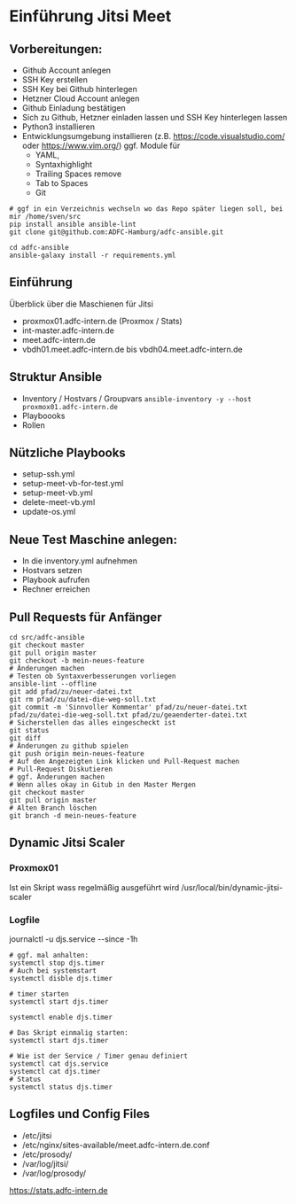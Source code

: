 # Einführung Jitsi Meet 


## Vorbereitungen:

* Github Account anlegen 
* SSH Key erstellen
* SSH Key bei Github hinterlegen
* Hetzner Cloud Account anlegen 
* Github Einladung bestätigen
* Sich zu Github, Hetzner einladen lassen und SSH Key  hinterlegen lassen
* Python3 installieren
* Entwicklungsumgebung installieren (z.B. https://code.visualstudio.com/ oder https://www.vim.org/)
  ggf. Module für
  * YAML, 
  * Syntaxhighlight
  * Trailing Spaces remove
  * Tab to Spaces
  * Git

```
# ggf in ein Verzeichnis wechseln wo das Repo später liegen soll, bei mir /home/sven/src
pip install ansible ansible-lint
git clone git@github.com:ADFC-Hamburg/adfc-ansible.git

cd adfc-ansible
ansible-galaxy install -r requirements.yml
```


## Einführung


Überblick über die Maschienen für Jitsi

* proxmox01.adfc-intern.de (Proxmox / Stats)
* int-master.adfc-intern.de
* meet.adfc-intern.de
* vbdh01.meet.adfc-intern.de bis vbdh04.meet.adfc-intern.de

## Struktur Ansible

* Inventory / Hostvars / Groupvars
`ansible-inventory -y --host proxmox01.adfc-intern.de`
* Playboooks
* Rollen

## Nützliche Playbooks

* setup-ssh.yml
* setup-meet-vb-for-test.yml
* setup-meet-vb.yml
* delete-meet-vb.yml
* update-os.yml

## Neue Test Maschine anlegen:

* In die inventory.yml aufnehmen
* Hostvars setzen
* Playbook aufrufen
* Rechner erreichen

## Pull Requests für Anfänger

```
cd src/adfc-ansible
git checkout master
git pull origin master
git checkout -b mein-neues-feature
# Änderungen machen
# Testen ob Syntaxverbesserungen vorliegen
ansible-lint --offline
git add pfad/zu/neuer-datei.txt
git rm pfad/zu/datei-die-weg-soll.txt
git commit -m 'Sinnvoller Kommentar' pfad/zu/neuer-datei.txt pfad/zu/datei-die-weg-soll.txt pfad/zu/geaenderter-datei.txt
# Sicherstellen das alles eingescheckt ist
git status
git diff
# Änderungen zu github spielen
git push origin mein-neues-feature
# Auf den Angezeigten Link klicken und Pull-Request machen
# Pull-Request Diskutieren
# ggf. Änderungen machen
# Wenn alles okay in Gitub in den Master Mergen
git checkout master
git pull origin master
# Alten Branch löschen
git branch -d mein-neues-feature
```

## Dynamic Jitsi Scaler

### Proxmox01
Ist ein Skript wass regelmäßig ausgeführt wird
/usr/local/bin/dynamic-jitsi-scaler

### Logfile
journalctl -u djs.service  --since -1h

```
# ggf. mal anhalten:
systemctl stop djs.timer 
# Auch bei systemstart
systemctl disble djs.timer 

# timer starten
systemctl start djs.timer 

systemctl enable djs.timer 

# Das Skript einmalig starten:
systemctl start djs.timer

# Wie ist der Service / Timer genau definiert
systemctl cat djs.service
systemctl cat djs.timer
# Status
systemctl status djs.timer
```


## Logfiles und Config Files

* /etc/jitsi
* /etc/nginx/sites-available/meet.adfc-intern.de.conf
* /etc/prosody/
* /var/log/jitsi/
* /var/log/prosody/

https://stats.adfc-intern.de

